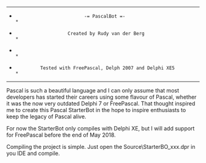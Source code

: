 *******************************************************************************
*                              -= PascalBot =-                                *
*                        Created by Rudy van der Berg                         *
*                                                                             *
*              Tested with FreePascal, Delph 2007 and Delphi XE5              *
*******************************************************************************

Pascal is such a beautiful language and I can only assume that most developers 
has started their careers using some flavour of Pascal, whether it was the now 
very outdated Delphi 7 or FreePascal.  That thought inspired me to create this 
Pascal StarterBot in the hope to inspire enthusiasts to keep the legacy of 
Pascal alive.

For now the StarterBot only compiles with Delphi XE, but I will add support 
for FreePascal before the end of May 2018.

Compiling the project is simple. Just open the Source\StarterBO_xxx.dpr in you 
IDE and compile.
